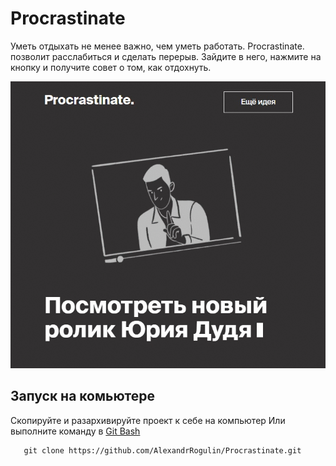 # Procrastinate
Уметь отдыхать не менее важно, чем уметь работать. Procrastinate. позволит расслабиться и сделать перерыв. Зайдите в него, нажмите на кнопку и получите совет о том, как отдохнуть.

<a target="_blank" href="https://recordit.co/7j7nQjfEAH"><img src="gif/preview.gif" /></a>

## Запуск на комьютере
Скопируйте и разархивируйте проект к себе на компьютер
Или выполните команду в [Git Bash](https://gitforwindows.org/) 
 ```
   	git clone https://github.com/AlexandrRogulin/Procrastinate.git
```